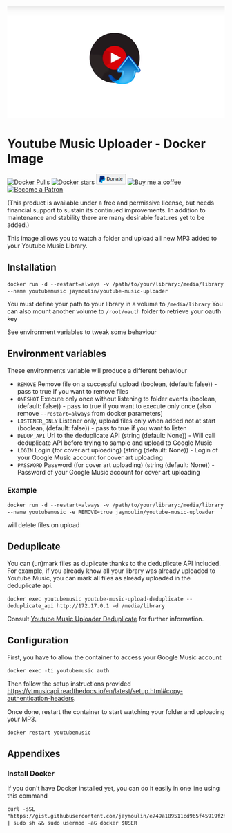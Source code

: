 ![logo](../logo.png)

Youtube Music Uploader - Docker Image
====================================

[![Docker Pulls](https://img.shields.io/docker/pulls/jaymoulin/youtube-music-uploader.svg)](https://hub.docker.com/r/jaymoulin/youtube-music-uploader/)
[![Docker stars](https://img.shields.io/docker/stars/jaymoulin/youtube-music-uploader.svg)](https://hub.docker.com/r/jaymoulin/youtube-music-uploader/)
[![PayPal donation](https://github.com/jaymoulin/jaymoulin.github.io/raw/master/ppl.png "PayPal donation")](https://www.paypal.me/jaymoulin)
[![Buy me a coffee](https://www.buymeacoffee.com/assets/img/custom_images/orange_img.png "Buy me a coffee")](https://www.buymeacoffee.com/3Yu8ajd7W)
[![Become a Patron](https://badgen.net/badge/become/a%20patron/F96854 "Become a Patron")](https://patreon.com/jaymoulin)

(This product is available under a free and permissive license, but needs financial support to sustain its continued improvements. In addition to maintenance and stability there are many desirable features yet to be added.)

This image allows you to watch a folder and upload all new MP3 added to your Youtube Music Library.

Installation
---

```
docker run -d --restart=always -v /path/to/your/library:/media/library --name youtubemusic jaymoulin/youtube-music-uploader
```

You must define your path to your library in a volume to `/media/library`
You can also mount another volume to `/root/oauth` folder to retrieve your oauth key 

See environment variables to tweak some behaviour

Environment variables
---------------------

These environments variable will produce a different behaviour

* `REMOVE` Remove file on a successful upload (boolean, (default: false)) - pass to true if you want to remove files 
* `ONESHOT` Execute only once without listening to folder events (boolean, (default: false)) - pass to true if you want to execute only once (also remove `--restart=always` from docker parameters) 
* `LISTENER_ONLY` Listener only, upload files only when added not at start (boolean, (default: false)) - pass to true if you want to listen
* `DEDUP_API` Url to the deduplicate API (string (default: None)) - Will call deduplicate API before trying to sample and upload to Google Music
* `LOGIN` Login (for cover art uploading) (string (default: None)) - Login of your Google Music account for cover art uploading
* `PASSWORD` Password (for cover art uploading) (string (default: None)) - Password of your Google Music account for cover art uploading

### Example
```
docker run -d --restart=always -v /path/to/your/library:/media/library --name youtubemusic -e REMOVE=true jaymoulin/youtube-music-uploader
```
will delete files on upload

Deduplicate
-----------

You can (un)mark files as duplicate thanks to the deduplicate API included.
For example, if you already know all your library was already uploaded to Youtube Music, you can mark all files as already uploaded in the deduplicate api.

```
docker exec youtubemusic youtube-music-upload-deduplicate --deduplicate_api http://172.17.0.1 -d /media/library
```

Consult [Youtube Music Uploader Deduplicate](https://github.com/jaymoulin/youtube-music-uploader#deduplicate) for further information.

Configuration
---
First, you have to allow the container to access your Google Music account
```
docker exec -ti youtubemusic auth
```
Then follow the setup instructions provided https://ytmusicapi.readthedocs.io/en/latest/setup.html#copy-authentication-headers.

Once done, restart the container to start watching your folder and uploading your MP3.
```
docker restart youtubemusic
```

Appendixes
---

### Install Docker

If you don't have Docker installed yet, you can do it easily in one line using this command
 
```
curl -sSL "https://gist.githubusercontent.com/jaymoulin/e749a189511cd965f45919f2f99e45f3/raw/0e650b38fde684c4ac534b254099d6d5543375f1/ARM%2520(Raspberry%2520PI)%2520Docker%2520Install" | sudo sh && sudo usermod -aG docker $USER
```


